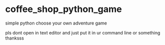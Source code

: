 # coffee_shop_python_game
simple python choose your own adventure game

pls dont open in text editor and just put it in ur command line or something thanksss
